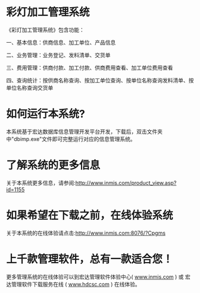 # 彩灯加工管理系统

《彩灯加工管理系统》包含功能：

一、基本信息：供商信息、加工单位、产品信息

二、业务管理：业务登记、发料清单、交货单

三、费用管理：供商付款、加工付款、供商费用查看、加工单位费用查看

四、查询统计：按供商名称查询、按加工单位查询、按单位名称查询发料清单、按单位名称查询交货单

# 如何运行本系统?

本系统基于宏达数据库信息管理开发平台开发，下载后，双击文件夹中"dbimp.exe"文件即可完整运行对应的信息管理系统。

# 了解系统的更多信息

关于本系统更多信息，请参阅:http://www.inmis.com/product_view.asp?id=1155

# 如果希望在下载之前，在线体验系统

关于本系统的在线体验请点击:http://www.inmis.com:8076/?Cpgms

# 上千款管理软件，总有一款适合您！

更多管理系统的在线体验可以到宏达管理软件体验中心( www.inmis.com ) 或 宏达管理软件下载服务在线 ( www.hdcsc.com ) 在线体验。

